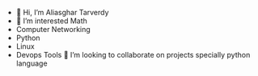 - 👋 Hi, I’m Aliasghar Tarverdy
- 👀 I’m interested Math
- Computer Networking
- Python
- Linux
- Devops Tools
💞️ I’m looking to collaborate on projects specially python language 

